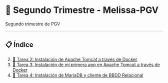# 📘 Segundo Trimestre - Melissa-PGV

Segundo trimestre de PGV

---

## 📋 Índice


2. [📂 Tarea 2: Instalación de Apache Tomcat a través de Docker](Tarea-2/)
3. [📂 Tarea 3: Instalación de mi primera app en Apache Tomcat a través de Docker](Tarea-3/)
4. [📂 Tarea 4: Instalación de MariaDB y cliente de BBDD Relacional](Tarea-4/)


